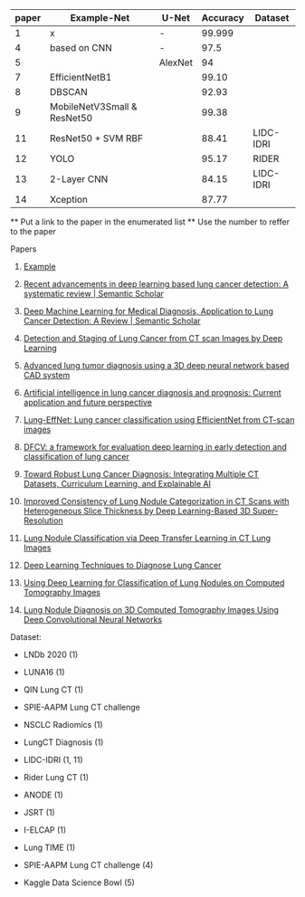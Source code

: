 | paper | Example-Net                 | U-Net   | Accuracy | Dataset   |
| ----- | --------------------------- | ------- | -------- | --------- |
| 1     | x                           | -       | 99.999   |           |
| 4     | based on CNN                | -       | 97.5     |           |
| 5     |                             | AlexNet | 94       |           |
| 7     | EfficientNetB1              |         | 99.10    |           |
| 8     | DBSCAN                      |         | 92.93    |           |
| 9     | MobileNetV3Small & ResNet50 |         | 99.38    |           |
| 11    | ResNet50 + SVM RBF          |         | 88.41    | LIDC-IDRI |
| 12    | YOLO                        |         | 95.17    | RIDER     |
| 13    | 2-Layer CNN                 |         | 84.15    | LIDC-IDRI |
| 14    | Xception                    |         | 87.77    |           |

** Put a link to the paper in the enumerated list
** Use the number to reffer to the paper

Papers

1) [Example](https://www.example.com)

2) [Recent advancements in deep learning based lung cancer detection: A systematic review | Semantic Scholar](https://www.semanticscholar.org/paper/Recent-advancements-in-deep-learning-based-lung-A-Dodia-Annappa/8ce59fc3278341136e8f2eddbc800635cc0bf686)

3) [Deep Machine Learning for Medical Diagnosis, Application to Lung Cancer Detection: A Review | Semantic Scholar](https://www.semanticscholar.org/paper/Deep-Machine-Learning-for-Medical-Diagnosis%2C-to-A-Gayap-Akhloufi/285a54f074b0c5af1ba14e972cfd59a6c7ac74f4)

4) [Detection and Staging of Lung Cancer from CT scan Images by Deep Learning](https://ieeexplore.ieee.org/abstract/document/10151194?casa_token=TDop5hTzgdEAAAAA:ULmKWp-791H92qHi01FsRVhyFslGs5PWNIwKz_1YYdvou3uBoY8vZr86HG-Blm-TarmIbCR1)

5) [Advanced lung tumor diagnosis using a 3D deep neural network based CAD system ](https://www.sciencedirect.com/science/article/pii/S1746809423010832?casa_token=rzfMVRsjjTYAAAAA:u5fWkBry-4P0Rz62shrhJTdHqhT2yyCMYswayTLMHw1KcmUUioJCmuHR4p8g0s7uu2fX42ue)

6) [Artificial intelligence in lung cancer diagnosis and prognosis: Current application and future perspective ](https://www.sciencedirect.com/science/article/pii/S1044579X23000068?casa_token=McmwTtaIlZMAAAAA:725MxlVzvpIEUuKz1Bm-tZHL4Ngaa-7HMi1vh3-NLCyG_22nGASh3HhhcmVNRfcxYvr8cLcK)

7) [Lung-EffNet: Lung cancer classification using EfficientNet from CT-scan images](https://www.sciencedirect.com/science/article/pii/S0952197623010862)

8) [DFCV: a framework for evaluation deep learning in early detection and classification of lung cancer
   ](https://dl.acm.org/doi/abs/10.1007/s11042-023-15238-8)

9) [Toward Robust Lung Cancer Diagnosis: Integrating Multiple CT Datasets, Curriculum Learning, and Explainable AI](https://pubmed.ncbi.nlm.nih.gov/39795530/)

10) [Improved Consistency of Lung Nodule Categorization in CT Scans with Heterogeneous Slice Thickness by Deep Learning-Based 3D Super-Resolution](https://pubmed.ncbi.nlm.nih.gov/39795578/)

11) [Lung Nodule Classification via Deep Transfer Learning in CT Lung Images](https://ieeexplore.ieee.org/document/8417245)

12) [Deep Learning Techniques to Diagnose Lung Cancer](https://www.mdpi.com/2072-6694/14/22/5569)

13) [ Using Deep Learning for Classification of Lung Nodules on Computed Tomography Images](https://www.semanticscholar.org/paper/Using-Deep-Learning-for-Classification-of-Lung-on-Song-Zhao/ee93681fd9b3b92b3136a3a73289199f87957560?year%5B0%5D=2023&year%5B1%5D=2024&sort=total-citations)

14) [Lung Nodule Diagnosis on 3D Computed Tomography Images Using Deep Convolutional Neural Networks](https://www.sciencedirect.com/science/article/pii/S2351978920304467?via%3Dihub)

Dataset:

* LNDb 2020 (1)

* LUNA16  (1)

* QIN Lung CT (1) 

* SPIE-AAPM Lung CT challenge

* NSCLC Radiomics (1)

* LungCT Diagnosis (1)

* LIDC-IDRI (1, 11)

* Rider Lung CT (1)

* ANODE (1)

* JSRT (1)

* I-ELCAP (1)

* Lung TIME (1)

* SPIE-AAPM Lung CT challenge (4)

* Kaggle Data Science Bowl (5)

